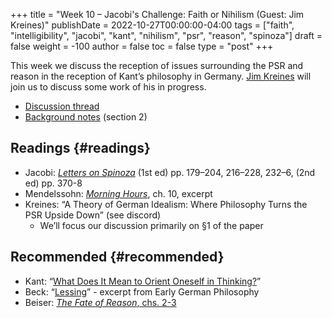 +++
title = "Week 10 – Jacobi's Challenge: Faith or Nihilism (Guest: Jim Kreines)"
publishDate = 2022-10-27T00:00:00-04:00
tags = ["faith", "intelligibility", "jacobi", "kant", "nihilism", "psr", "reason", "spinoza"]
draft = false
weight = -100
author = false
toc = false
type = "post"
+++

This week we discuss the reception of issues surrounding the PSR and reason in
the reception of Kant&rsquo;s philosophy in Germany. [Jim Kreines](https://www1.cmc.edu/pages/faculty/jkreines/) will join us to
discuss some work of his in progress.

-   [Discussion thread](https://discord.com/channels/1006739669842673674/1032817391589138523)
-   [Background notes](https://phil880.colinmclear.net/notes/kant-spinoza-pantheism/) (section 2)


## Readings {#readings}

-   Jacobi: [_Letters on Spinoza_](/materials/readings/jacobi-spinoza.pdf) (1st ed) pp. 179–204, 216–228, 232–6, (2nd ed) pp. 370-8
-   Mendelssohn: _[Morning Hours](/materials/readings/mendelssohn-dream.pdf)_, ch. 10, excerpt
-   Kreines: &ldquo;A Theory of German Idealism: Where Philosophy Turns the PSR Upside Down&rdquo; (see discord)
    -   We&rsquo;ll focus our discussion primarily on §1 of the paper


## Recommended {#recommended}

-   Kant: &ldquo;[What Does It Mean to Orient Oneself in Thinking?](https://www.icloud.com/iclouddrive/09dr3wYSRPZdwqMlyTqXlGlQA#kant1996a)&rdquo;
-   Beck: “[Lessing](/materials/readings/beck-on-lessing.pdf)” - excerpt from Early German Philosophy
-   Beiser: [_The Fate of Reason_, chs. 2-3](/materials/readings/beiser-fate-2-3.pdf)
